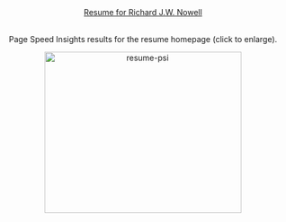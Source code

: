 <div align="center">
    <a href="https://richardjohnnowell.github.io/Resume/index.html" title="nowell-resume" alt="nowell-resume" target="_blank" rel="noopener">Resume for Richard J.W. Nowell
    </a>
</div>
    <br>
    <p align="center">
    Page Speed Insights results for the resume homepage (click to enlarge).
    </p>
    <div align="center">
            <a href="https://www.bristolcybersolutions.co.uk/uploads/1/4/4/2/144286628/page-speed-insights-homepage_orig.jpg?raw=true">
                <img src="https://www.bristolcybersolutions.co.uk/uploads/1/4/4/2/144286628/page-speed-insights-homepage_orig.jpg?raw=true" width="350" height="287"  title="resume-psi" id="resume-psi" alt="resume-psi">
            </a>
    </div>